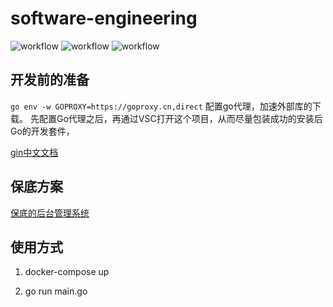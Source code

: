# software-engineering

![workflow](https://github.com/evpeople/software-engineering/actions/workflows/go.yml/badge.svg)
![workflow](https://github.com/evpeople/software-engineering/actions/workflows/deploy.yml/badge.svg)
![workflow](https://github.com/evpeople/software-engineering/actions/workflows/golangci-lint.yml/badge.svg)
## 开发前的准备

`go env -w GOPROXY=https://goproxy.cn,direct`
配置go代理，加速外部库的下载。
先配置Go代理之后，再通过VSC打开这个项目，从而尽量包装成功的安装后Go的开发套件，

[gin中文文档](https://gin-gonic.com/zh-cn/docs/examples/)

## 保底方案
[保底的后台管理系统](https://learnku.com/docs/gin-gonic/1.7/go-gin-document/11352)

## 使用方式
1. docker-compose up

2. go run main.go

